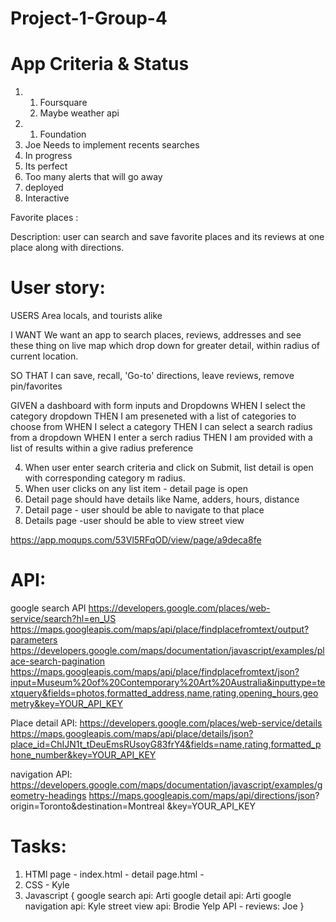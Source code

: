 # Project-1-Group-4

# App Criteria & Status
01)
     1) Foursquare
     2) Maybe weather api
02)
    1) Foundation
03) 
    Joe Needs to implement recents searches
04)
    In progress
05)
    Its perfect
06)
    Too many alerts that will go away
07)
    deployed
08)
    Interactive 







Favorite places : 

Description:
user can search and save favorite places and its reviews at one place along with directions.

# User story:

USERS 
    Area locals, and tourists alike
    
I WANT 
    We want an app to search places, reviews, addresses and see these thing on live map which drop down for greater detail, within radius of current location. 

SO THAT 
    I can save, recall, 'Go-to' directions, leave reviews, remove pin/favorites


GIVEN a dashboard with form inputs and Dropdowns
WHEN I select the category dropdown
THEN I am preseneted with a list of categories to choose from
WHEN I select a category
THEN I can select a search radius from a dropdown
WHEN I enter a serch radius
THEN I am provided with a list of results within a give radius preference


4. When user enter search criteria and click on Submit, list detail is open with corresponding category m radius.
4. When user clicks on any list item - detail page is open 
5. Detail page should have details like Name, adders, hours, distance 
6. Detail page - user should be able to navigate to that place 
6. Details page -user should be able to view street view 

https://app.moqups.com/53Vl5RFqOD/view/page/a9deca8fe

# API:

google search API https://developers.google.com/places/web-service/search?hl=en_US
https://maps.googleapis.com/maps/api/place/findplacefromtext/output?parameters 
https://developers.google.com/maps/documentation/javascript/examples/place-search-pagination 
https://maps.googleapis.com/maps/api/place/findplacefromtext/json?input=Museum%20of%20Contemporary%20Art%20Australia&inputtype=textquery&fields=photos,formatted_address,name,rating,opening_hours,geometry&key=YOUR_API_KEY

Place detail API: 
https://developers.google.com/places/web-service/details https://maps.googleapis.com/maps/api/place/details/json?place_id=ChIJN1t_tDeuEmsRUsoyG83frY4&fields=name,rating,formatted_phone_number&key=YOUR_API_KEY

navigation API: 
https://developers.google.com/maps/documentation/javascript/examples/geometry-headings 
https://maps.googleapis.com/maps/api/directions/json? origin=Toronto&destination=Montreal &key=YOUR_API_KEY

# Tasks: 
1. HTMl page - index.html - 
detail page.html - 
2. CSS - Kyle
3. Javascript {
    google search api: Arti
    google detail api:  Arti 
    google navigation api: Kyle
    street view api: Brodie
    Yelp API - reviews:  Joe
    }
